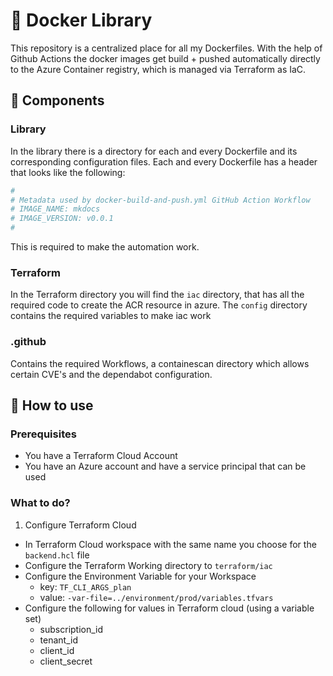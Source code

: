 # 🐳 Docker Library

This repository is a centralized place for all my Dockerfiles. With the help of Github Actions the docker images get build + pushed automatically directly to the Azure Container registry, which is managed via Terraform as IaC.


## 🧱 Components

### Library
In the library there is a directory for each and every Dockerfile and its corresponding configuration files. Each and every Dockerfile has a header that looks like the following:

```sh
#
# Metadata used by docker-build-and-push.yml GitHub Action Workflow
# IMAGE_NAME: mkdocs
# IMAGE_VERSION: v0.0.1
#
```
This is required to make the automation work.

### Terraform

In the Terraform directory you will find the `iac` directory, that has all the required code to create the ACR resource in azure. The `config` directory contains the required variables to make iac work

### .github

Contains the required Workflows, a containescan directory which allows certain CVE's and the dependabot configuration.


## 📄 How to use

### Prerequisites

- You have a Terraform Cloud Account
- You have an Azure account and have a service principal that can be used


### What to do?

1. Configure Terraform Cloud
  - In Terraform Cloud workspace with the same name you choose for the `backend.hcl` file
  - Configure the Terraform Working directory to `terraform/iac`
  - Configure the Environment Variable for your Workspace
    - key: `TF_CLI_ARGS_plan`
    - value: `-var-file=../environment/prod/variables.tfvars`
  - Configure the following for values in Terraform cloud (using a variable set)
    - subscription_id
    - tenant_id
    - client_id
    - client_secret

